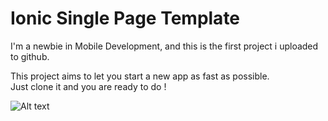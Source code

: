 # Ionic Single Page Template

I'm a newbie in Mobile Development, and this is the first project i uploaded to github.

This project aims to let you start a new app as fast as possible. <Br>
Just clone it and you are ready to do ! 


![Alt text](https://dl.dropboxusercontent.com/u/66848732/SinglePageTemplate.png "Screen Shot")
